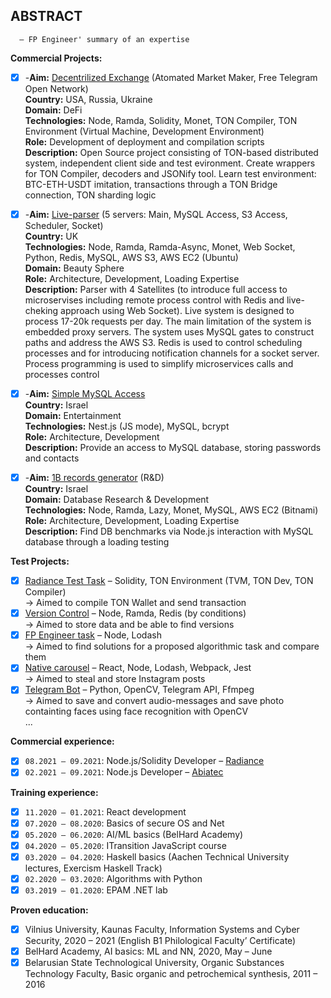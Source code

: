 ## ABSTRACT

      – FP Engineer' summary of an expertise

**Commercial Projects:**

- [x] -**Aim:** [Decentrilized Exchange](https://github.com/lenchevskii/dex-clean) (Atomated Market Maker, Free Telegram Open Network)<br />
      **Country:** USA, Russia, Ukraine<br />
      **Domain:** DeFi<br />
      **Technologies:** Node, Ramda, Solidity, Monet, TON Compiler, TON Environment (Virtual Machine, Development Environment)<br />
      **Role:** Development of deployment and compilation scripts<br />
      **Description:** Open Source project consisting of TON-based distributed system, independent client side and test evironment. Create wrappers for TON Compiler, decoders and JSONify tool. Learn test environment: BTC-ETH-USDT imitation, transactions through a TON Bridge connection, TON sharding logic

- [x] -**Aim:** [Live-parser](https://github.com/lenchevskii/massive-parser) (5 servers: Main, MySQL Access, S3 Access, Scheduler, Socket)<br />
      **Country:** UK<br />
      **Technologies:** Node, Ramda, Ramda-Async, Monet, Web Socket, Python, Redis, MySQL, AWS S3, AWS EC2 (Ubuntu)<br />
      **Domain:** Beauty Sphere<br />
      **Role:** Architecture, Development, Loading Expertise<br />
      **Description:** Parser with 4 Satellites (to introduce full access to microservises including remote process control with Redis and live-cheking approach using Web Socket). Live system is designed to process 17-20k requests per day. The main limitation of the system is embedded proxy servers. The system uses MySQL gates to construct paths and address the AWS S3. Redis is used to control scheduling processes and for introducing notification channels for a socket server. Process programming is used to simplify microservices calls and processes control

- [x] -**Aim:** [Simple MySQL Access](https://github.com/lenchevskii/yumi-api)<br />
      **Country:** Israel<br />
      **Domain:** Entertainment<br />
      **Technologies:** Nest.js (JS mode), MySQL, bcrypt<br />
      **Role:** Architecture, Development<br />
      **Description:** Provide an access to MySQL database, storing passwords and contacts

- [x] -**Aim:** [1B records generator](https://github.com/lenchevskii/generator) (R&D)<br /> 
      **Country:** Israel<br />
      **Domain:** Database Research & Development<br />
      **Technologies:** Node, Ramda, Lazy, Monet, MySQL, AWS EC2 (Bitnami)<br />
      **Role:** Architecture, Development, Loading Expertise<br />
      **Description:** Find DB benchmarks via Node.js interaction with MySQL database through a loading testing

**Test Projects:**

- [x]   [Radiance Test Task](https://github.com/lenchevskii/radiance-test-task) – Solidity, TON Environment (TVM, TON Dev, TON Compiler)<br />
           → Aimed to compile TON Wallet and send transaction
- [x]   [Version Control](https://github.com/lenchevskii/knoow-data-storage-api-excercise) – Node, Ramda, Redis (by conditions)<br />
           → Aimed to store data and be able to find versions
- [x]   [FP Engineer task](https://github.com/lenchevskii/solve-the-word) – Node, Lodash<br />
           → Aimed to find solutions for a proposed algorithmic task and compare them
- [x]   [Native carousel](https://github.com/lenchevskii/visualworm) – React, Node, Lodash, Webpack, Jest<br />
           → Aimed to steal and store Instagram posts
- [x]   [Telegram Bot](https://github.com/lenchevskii/audio_dot_bot) – Python, OpenCV, Telegram API, Ffmpeg<br />
           → Aimed to save and convert audio-messages and save photo containting faces using face recognition with OpenCV<br />
  ...

**Commercial experience:**
 
 - [x] ```08.2021 – 09.2021```: Node.js/Solidity Developer – [Radiance](https://radianceteam.com/)
 - [x] ```02.2021 – 09.2021```: Node.js Developer – [Abiatec](http://abiatec.com/)

**Training experience:**

 - [x] ```11.2020 – 01.2021```: React development
 - [x] ```07.2020 – 08.2020```: Basics of secure OS and Net
 - [x] ```05.2020 – 06.2020```: AI/ML basics (BelHard Academy)
 - [x] ```04.2020 – 05.2020```: ITransition JavaScript course
 - [x] ```03.2020 – 04.2020```: Haskell basics (Aachen Technical University lectures, Exercism Haskell Track)
 - [x] ```02.2020 – 03.2020```: Algorithms with Python
 - [x] ```03.2019 – 01.2020```: EPAM .NET lab

 **Proven education:**

 - [x] Vilnius University, Kaunas Faculty, Information Systems and Cyber Security, 2020 – 2021 (English B1 Philological Faculty’ Certificate)
 - [x] BelHard Academy, AI basics: ML and NN, 2020, May – June
 - [x] Belarusian State Technological University, Organic Substances Technology Faculty, Basic organic and petrochemical synthesis, 2011 – 2016
